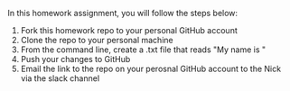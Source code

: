 In this homework assignment, you will follow the steps below:

1. Fork this homework repo to your personal GitHub account
2. Clone the repo to your personal machine
3. From the command line, create a .txt file that reads "My name is <your name>"
4. Push your changes to GitHub
5. Email the link to the repo on your perosnal GitHub account to the Nick via the slack channel
